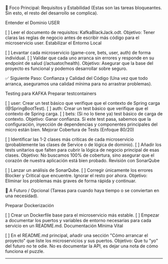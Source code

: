 
🎯 Foco Principal: Requisitos y Estabilidad
(Estas son las tareas bloqueantes. Sin esto, el resto del desarrollo se complica).

Entender el Dominio USER

[ ] Leer el documento de requisitos: KafkaBlackJack.odt.
Objetivo: Tener claras las reglas de negocio antes de escribir más código para el microservicio user.
Estabilizar el Entorno Local

[ ] Levantar cada microservicio (game-core, bets, user, auth) de forma individual.
[ ] Validar que cada uno arranca sin errores y responde en su endpoint de salud (/actuator/health).
Objetivo: Asegurar que la base del proyecto es funcional y podemos desarrollar sobre seguro.


✅ Siguiente Paso: Confianza y Calidad del Código
(Una vez que todo arranca, aseguramos una calidad mínima para no arrastrar problemas).

Testing para KAFKA
Preparar testcontainers

[ ] user: Crear un test básico que verifique que el contexto de Spring carga (@SpringBootTest).
[ ] auth: Crear un test básico que verifique que el contexto de Spring carga.
[ ] bets: (Si no lo tiene ya) test básico de carga de contexto.
Objetivo: Ganar confianza. Si este test pasa, sabemos que la configuración, inyección de dependencias y componentes principales del micro están bien.
Mejorar Cobertura de Tests (Enfoque 80/20)

[ ] Identificar las 1-2 clases más críticas de cada microservicio (probablemente las clases de Service o de lógica de dominio).
[ ] Añadir los tests unitarios que falten para cubrir la lógica de negocio principal de esas clases.
Objetivo: No buscamos 100% de cobertura, sino asegurar que el corazón de nuestra aplicación está bien probado.
Revisión con SonarQube

[ ] Lanzar un análisis de SonarQube.
[ ] Corregir únicamente los errores Blocker y Critical que encuentre. Ignorar el resto por ahora.
Objetivo: Eliminar los problemas más graves de forma rápida y continuar.


🚀 A Futuro / Opcional
(Tareas para cuando haya tiempo o se conviertan en una necesidad).

Preparar Dockerización

[ ] Crear un Dockerfile base para el microservicio más estable.
[ ] Empezar a documentar los puertos y variables de entorno necesarias para cada servicio en un README.md.
Documentación Mínima Vital

[ ] En el README.md principal, añadir una sección "Cómo arrancar el proyecto" que liste los microservicios y sus puertos.
Objetivo: Que tu "yo" del futuro no te odie. No es documentar la API, es dejar una nota de cómo funciona el puzzle.

----------------------------------------------


